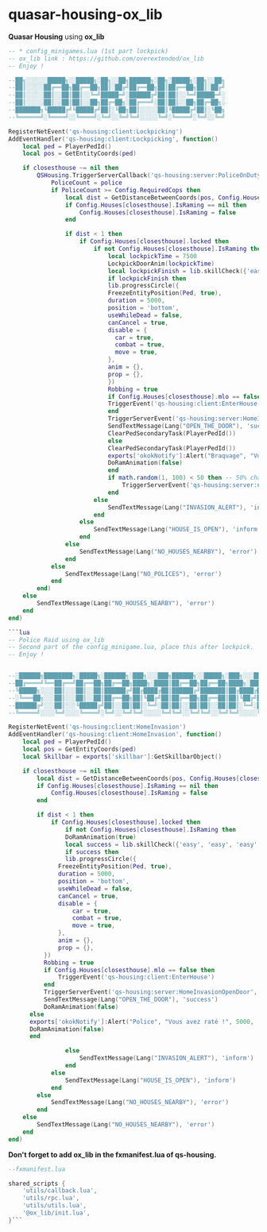# quasar-housing-ox_lib

**Quasar Housing** using **ox_lib**

```lua
-- * config_minigames.lua (1st part lockpick)
-- ox_lib link : https://github.com/overextended/ox_lib
-- Enjoy !

--██╗░░░░░░█████╗░░█████╗░██╗░░██╗██████╗░██╗░█████╗░██╗░░██╗
--██║░░░░░██╔══██╗██╔══██╗██║░██╔╝██╔══██╗██║██╔══██╗██║░██╔╝
--██║░░░░░██║░░██║██║░░╚═╝█████═╝░██████╔╝██║██║░░╚═╝█████═╝░
--██║░░░░░██║░░██║██║░░██╗██╔═██╗░██╔═══╝░██║██║░░██╗██╔═██╗░
--███████╗╚█████╔╝╚█████╔╝██║░╚██╗██║░░░░░██║╚█████╔╝██║░╚██╗
--╚══════╝░╚════╝░░╚════╝░╚═╝░░╚═╝╚═╝░░░░░╚═╝░╚════╝░╚═╝░░╚═╝

RegisterNetEvent('qs-housing:client:Lockpicking')
AddEventHandler('qs-housing:client:Lockpicking', function()
    local ped = PlayerPedId()
    local pos = GetEntityCoords(ped)

    if closesthouse ~= nil then
        QSHousing.TriggerServerCallback('qs-housing:server:PoliceOnDuty', function(police)
            PoliceCount = police
            if PoliceCount >= Config.RequiredCops then
                local dist = GetDistanceBetweenCoords(pos, Config.Houses[closesthouse].coords.enter.x, Config.Houses[closesthouse].coords.enter.y, Config.Houses[closesthouse].coords.enter.z, true)
                if Config.Houses[closesthouse].IsRaming == nil then
                    Config.Houses[closesthouse].IsRaming = false
                end

                if dist < 1 then
                    if Config.Houses[closesthouse].locked then
                        if not Config.Houses[closesthouse].IsRaming then
                            local lockpickTime = 7500
                            LockpickDoorAnim(lockpickTime)
                            local lockpickFinish = lib.skillCheck({'easy', 'easy', 'easy', 'easy', 'easy'})
                            if lockpickFinish then
                            lib.progressCircle({
                            FreezeEntityPosition(Ped, true),
                            duration = 5000,
                            position = 'bottom',
                            useWhileDead = false,
                            canCancel = true,
                            disable = {
                              car = true,
                              combat = true,
                              move = true,
                            },
                            anim = {},
                            prop = {},
                            })
                            Robbing = true
                            if Config.Houses[closesthouse].mlo == false then
                            TriggerEvent('qs-housing:client:EnterHouse')
                            end
                            TriggerServerEvent('qs-housing:server:HomeInvasionOpenDoor', closesthouse)
                            SendTextMessage(Lang("OPEN_THE_DOOR"), 'success')
                            ClearPedSecondaryTask(PlayerPedId())
                            else
                            ClearPedSecondaryTask(PlayerPedId())
                            exports['okokNotify']:Alert("Braquage", "Vous avez raté !", 5000, 'error')
                            DoRamAnimation(false)
                            end
                            if math.random(1, 100) < 50 then -- 50% change to call cops.
                                TriggerServerEvent('qs-housing:server:notifyCops', pos)
                            end
                        else
                            SendTextMessage(Lang("INVASION_ALERT"), 'inform')
                        end
                    else
                        SendTextMessage(Lang("HOUSE_IS_OPEN"), 'inform')
                    end
                else
                    SendTextMessage(Lang("NO_HOUSES_NEARBY"), 'error')
                end
            else
                SendTextMessage(Lang("NO_POLICES"), 'error')
            end
        end)
    else
        SendTextMessage(Lang("NO_HOUSES_NEARBY"), 'error')
    end
end)

```lua
-- Police Raid using ox_lib
-- Second part of the config_minigame.lua, place this after lockpick.
-- Enjoy !


--░██████╗████████╗░█████╗░██████╗░███╗░░░███╗██████╗░░█████╗░███╗░░░███╗
--██╔════╝╚══██╔══╝██╔══██╗██╔══██╗████╗░████║██╔══██╗██╔══██╗████╗░████║
--╚█████╗░░░░██║░░░██║░░██║██████╔╝██╔████╔██║██████╔╝███████║██╔████╔██║
--░╚═══██╗░░░██║░░░██║░░██║██╔══██╗██║╚██╔╝██║██╔══██╗██╔══██║██║╚██╔╝██║
--██████╔╝░░░██║░░░╚█████╔╝██║░░██║██║░╚═╝░██║██║░░██║██║░░██║██║░╚═╝░██║
--╚═════╝░░░░╚═╝░░░░╚════╝░╚═╝░░╚═╝╚═╝░░░░░╚═╝╚═╝░░╚═╝╚═╝░░╚═╝╚═╝░░░░░╚═╝

RegisterNetEvent('qs-housing:client:HomeInvasion')
AddEventHandler('qs-housing:client:HomeInvasion', function()
    local ped = PlayerPedId()
    local pos = GetEntityCoords(ped)
    local Skillbar = exports['skillbar']:GetSkillbarObject()

    if closesthouse ~= nil then
        local dist = GetDistanceBetweenCoords(pos, Config.Houses[closesthouse].coords.enter.x, Config.Houses[closesthouse].coords.enter.y, Config.Houses[closesthouse].coords.enter.z, true)
        if Config.Houses[closesthouse].IsRaming == nil then
            Config.Houses[closesthouse].IsRaming = false
        end

        if dist < 1 then
            if Config.Houses[closesthouse].locked then
                if not Config.Houses[closesthouse].IsRaming then
                DoRamAnimation(true)
                local success = lib.skillCheck({'easy', 'easy', 'easy', 'easy', 'easy'})
                if success then
                lib.progressCircle({
              FreezeEntityPosition(Ped, true),
              duration = 5000,
              position = 'bottom',
              useWhileDead = false,
              canCancel = true,
              disable = {
                  car = true,
                  combat = true,
                  move = true,
              },
              anim = {},
              prop = {},
          })
          Robbing = true
          if Config.Houses[closesthouse].mlo == false then
              TriggerEvent('qs-housing:client:EnterHouse')
          end
          TriggerServerEvent('qs-housing:server:HomeInvasionOpenDoor', closesthouse)
          SendTextMessage(Lang("OPEN_THE_DOOR"), 'success')
          DoRamAnimation(false)
      else
      exports['okokNotify']:Alert("Police", "Vous avez raté !", 5000, 'error')
      DoRamAnimation(false)
      end

                else
                    SendTextMessage(Lang("INVASION_ALERT"), 'inform')
                end
            else
                SendTextMessage(Lang("HOUSE_IS_OPEN"), 'inform')
            end
        else
            SendTextMessage(Lang("NO_HOUSES_NEARBY"), 'error')
        end
    else
        SendTextMessage(Lang("NO_HOUSES_NEARBY"), 'error')
    end
end)
```

**Don't forget to add ox_lib in the fxmanifest.lua of qs-housing.**

```lua
--fxmanifest.lua

shared_scripts {
	'utils/callback.lua',
	'utils/rpc.lua',
	'utils/utils.lua',
	'@ox_lib/init.lua',
}```
